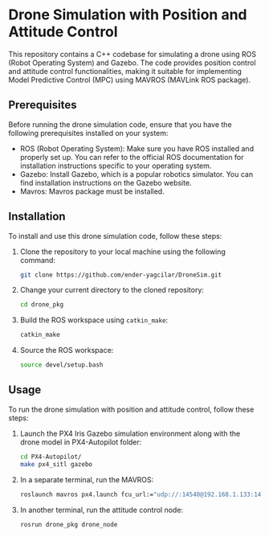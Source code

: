 # Drone Simulation with Position and Attitude Control

This repository contains a C++ codebase for simulating a drone using ROS (Robot Operating System) and Gazebo. The code provides position control and attitude control functionalities, making it suitable for implementing Model Predictive Control (MPC) using MAVROS (MAVLink ROS package).
## Prerequisites

Before running the drone simulation code, ensure that you have the following prerequisites installed on your system:

- ROS (Robot Operating System): Make sure you have ROS installed and properly set up. You can refer to the official ROS documentation for installation instructions specific to your operating system.
- Gazebo: Install Gazebo, which is a popular robotics simulator. You can find installation instructions on the Gazebo website.
- Mavros: Mavros package must be installed.

## Installation

To install and use this drone simulation code, follow these steps:

1. Clone the repository to your local machine using the following command:

   ```bash
   git clone https://github.com/ender-yagcilar/DroneSim.git
   ```

2. Change your current directory to the cloned repository:

   ```bash
   cd drone_pkg
   ```

3. Build the ROS workspace using `catkin_make`:

   ```bash
   catkin_make
   ```

4. Source the ROS workspace:

   ```bash
   source devel/setup.bash
   ```

## Usage

To run the drone simulation with position and attitude control, follow these steps:

1. Launch the PX4 Iris Gazebo simulation environment along with the drone model in PX4-Autopilot folder:

   ```bash
   cd PX4-Autopilot/
   make px4_sitl gazebo
   ```

2. In a separate terminal, run the MAVROS:

   ```bash
   roslaunch mavros px4.launch fcu_url:="udp://:14540@192.168.1.133:14557"
   ```

3. In another terminal, run the attitude control node:

   ```bash
   rosrun drone_pkg drone_node
   ```
